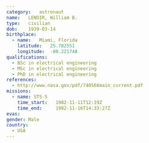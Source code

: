 ```yaml
---
category:	astronaut
name:	LENOIR, William B.
type:	civilian
dob:	1939-03-14
birthplace:
  - name:	Miami, Florida
    latitude:	25.782551
    longitude:	-80.221748
qualifications:
  - BSc in electrical engineering
  - MSc in electrical engineering
  - PhD in electrical engineering
references:
  - http://www.nasa.gov/pdf/740566main_current.pdf
missions:
  - name: STS-5
    time_start:   1982-11-11T12:19Z
    time_end:     1982-11-16T14:33:27Z
evas:
gender:	Male
country:
  - USA
---
```

